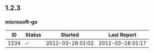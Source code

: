 <!-- BEGIN section generated by go-infra './cmd/releasego report'. -->

## 1.2.3

### microsoft-go

| ID | Status | Started | Last Report |
| --- | --- | --- | --- |
| 1234 | ✅ | 2012-03-28 01:02 | 2012-03-28 01:17 |

<!-- DATA [
  {
    "ID": "1234",
    "Version": "1.2.3",
    "Name": "microsoft-go",
    "URL": "",
    "Status": "✅",
    "LastUpdate": "2012-03-28T01:17:03Z",
    "StartTime": "2012-03-28T01:02:03Z"
  }
] DATA -->
<!-- END section generated by go-infra './cmd/releasego report'. -->